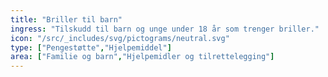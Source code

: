 ```yaml
---
title: "Briller til barn"
ingress: "Tilskudd til barn og unge under 18 år som trenger briller."
icon: "/src/_includes/svg/pictograms/neutral.svg"
type: ["Pengestøtte","Hjelpemiddel"]
area: ["Familie og barn","Hjelpemidler og tilrettelegging"]
---
```

